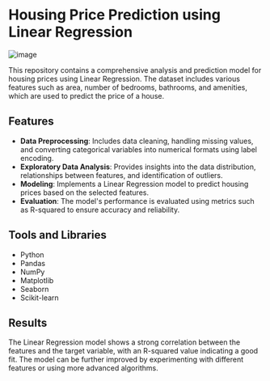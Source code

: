 # Housing Price Prediction using Linear Regression
 ![image](https://github.com/user-attachments/assets/f04ad320-27ab-4f16-a137-86c1e680373a)

This repository contains a comprehensive analysis and prediction model for housing prices using Linear Regression. The dataset includes various features such as area, number of bedrooms, bathrooms, and amenities, which are used to predict the price of a house.

## Features

- **Data Preprocessing**: Includes data cleaning, handling missing values, and converting categorical variables into numerical formats using label encoding.
- **Exploratory Data Analysis**: Provides insights into the data distribution, relationships between features, and identification of outliers.
- **Modeling**: Implements a Linear Regression model to predict housing prices based on the selected features.
- **Evaluation**: The model's performance is evaluated using metrics such as R-squared to ensure accuracy and reliability.

## Tools and Libraries

- Python
- Pandas
- NumPy
- Matplotlib
- Seaborn
- Scikit-learn

## Results

The Linear Regression model shows a strong correlation between the features and the target variable, with an R-squared value indicating a good fit. The model can be further improved by experimenting with different features or using more advanced algorithms.

